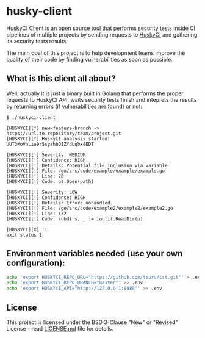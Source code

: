 # husky-client

HuskyCI Client is an open source tool that performs security tests inside CI pipelines of multiple projects by sending requests to [HuskyCI][HuskyCI] and gathering its security tests results.

The main goal of this project is to help development teams improve the quality of their code by finding vulnerabilities as soon as possible.

## What is this client all about?

Well, actually it is just a binary built in Golang that performs the proper requests to HuskyCI API, waits security tests finish and inteprets the results by returning errors (if vulnerabilities are found) or not:

```
$ ./huskyci-client

[HUSKYCI][*] new-feature-branch -> https://url.to.repository/team/project.git
[HUSKYCI][*] HuskyCI analysis started! UUT3MoVnLio9r5syzhbOIZYdLqbx4EDT

[HUSKYCI][!] Severity: MEDIUM
[HUSKYCI][!] Confidence: HIGH
[HUSKYCI][!] Details: Potential file inclusion via variable
[HUSKYCI][!] File: /go/src/code/example/example/example.go
[HUSKYCI][!] Line: 76
[HUSKYCI][!] Code: os.Open(path)

[HUSKYCI][!] Severity: LOW
[HUSKYCI][!] Confidence: HIGH
[HUSKYCI][!] Details: Errors unhandled.
[HUSKYCI][!] File: /go/src/code/example2/example2/example2.go
[HUSKYCI][!] Line: 132
[HUSKYCI][!] Code: subdirs, _ := ioutil.ReadDir(p)

[HUSKYCI][X] :(
exit status 1
```

## Environment variables needed (use your own configuration):

```sh
echo 'export HUSKYCI_REPO_URL="https://github.com/tsuru/cst.git"' > .env
echo 'export HUSKYCI_REPO_BRANCH="master"' >> .env
echo 'export HUSKYCI_API="http://127.0.0.1:8888"' >> .env
```
## License

This project is licensed under the BSD 3-Clause "New" or "Revised" License - read [LICENSE.md](LICENSE.md) file for details.

[HuskyCI]: https://github.com/globocom/huskyci
